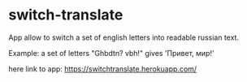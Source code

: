 switch-translate
================
App allow to switch a set of english letters into readable russian text.

  Example:
  a set of letters "Ghbdtn? vbh!" gives 'Привет, мир!'

here link to app: https://switchtranslate.herokuapp.com/
